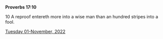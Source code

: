 **Proverbs 17:10**

10 A reproof entereth more into a wise man than an hundred stripes into a fool.

[Tuesday 01-November, 2022](https://t.me/s/daily_scripture)

